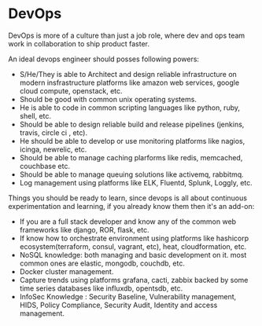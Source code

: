 # DevOps

DevOps is more of a culture than just a job role, where dev and ops team work in collaboration to ship product faster.

An ideal devops engineer should posses following powers:
* S/He/They is able to Architect and design reliable infrastructure on modern insfrastructure platforms like amazon web services, google cloud compute, openstack, etc.
* Should be good with common unix operating systems.
* He is able to code in common scripting languages like python, ruby, shell, etc.
* Should be able to design reliable build and release pipelines (jenkins, travis, circle ci , etc).
* He should be able to develop or use monitoring platforms like nagios, icinga, newrelic, etc.
* Should be able to manage caching plarforms like redis, memcached, couchbase etc.
* Should be able to manage queuing solutions like activemq, rabbitmq.
* Log management using platforms like ELK, Fluentd, Splunk, Loggly, etc.

Things you should be ready to learn, since devops is all about continuous experimentation and learning, if you already know them then it's an add-on:
* If you are a full stack developer and know any of the common web frameworks like django, ROR, flask, etc.
* If know how to orchestrate environment using platforms like hashicorp ecosystem(terraform, consul, vagrant, etc), heat, cloudformation, etc.
* NoSQL knowledge: both managing and basic development on it. most common ones are elastic, mongodb, couchdb, etc.
* Docker cluster management.
* Capture trends using platforms grafana, cacti, zabbix backed by some time series databases like influxdb, opentsdb, etc.
* InfoSec Knowledge : Security Baseline, Vulnerability management, HIDS, Policy Compliance, Security Audit, Identity and access management.
